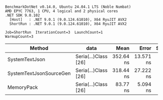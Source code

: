 ```

BenchmarkDotNet v0.14.0, Ubuntu 24.04.1 LTS (Noble Numbat)
AMD EPYC 7763, 1 CPU, 4 logical and 2 physical cores
.NET SDK 9.0.102
  [Host]   : .NET 9.0.1 (9.0.124.61010), X64 RyuJIT AVX2
  ShortRun : .NET 9.0.1 (9.0.124.61010), X64 RyuJIT AVX2

Job=ShortRun  IterationCount=3  LaunchCount=1  
WarmupCount=3  

```
| Method                  | data                 | Mean      | Error     | StdDev   | Min       | Max       | Gen0   | Allocated |
|------------------------ |--------------------- |----------:|----------:|---------:|----------:|----------:|-------:|----------:|
| SystemTextJson          | Seria(...)Class [26] | 352.64 ns | 13.571 ns | 0.744 ns | 351.99 ns | 353.45 ns | 0.0196 |     328 B |
| SystemTextJsonSourceGen | Seria(...)Class [26] | 318.44 ns | 27.222 ns | 1.492 ns | 317.57 ns | 320.16 ns | 0.0219 |     368 B |
| MemoryPack              | Seria(...)Class [26] |  83.77 ns |  5.094 ns | 0.279 ns |  83.53 ns |  84.07 ns | 0.0076 |     128 B |
